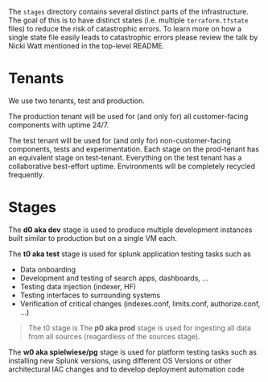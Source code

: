 The `stages` directory contains several distinct parts of the infrastructure. The goal of this is to have distinct states (i.e. multiple `terraform.tfstate` files) to reduce the risk of catastrophic errors. To learn more on how a single state file easily leads to catastrophic errors please review the talk by Nicki Watt mentioned in the top-level README.

# Tenants
We use two tenants, test and production.

The production tenant will be used for (and only for) all customer-facing components with uptime 24/7.

The test tenant will be used for (and only for) non-customer-facing components, tests and experimentation. Each stage on the prod-tenant has an equivalent stage on test-tenant. Everything on the test tenant has a collaborative best-effort uptime. Environments will be completely recycled frequently.

# Stages

The **d0 aka dev** stage is used to produce multiple development instances built similar to production but on a single VM each.

The **t0 aka test** stage is used for splunk application testing tasks such as

 - Data onboarding
 - Development and testing of search apps, dashboards, ...
 - Testing data injection (indexer, HF)
 - Testing interfaces to surrounding systems
 - Verification of critical changes (indexes.conf, limits.conf, authorize.conf, ...)

>The t0 stage is
The **p0 aka prod** stage is used for ingesting all data from all sources (reagardless of the sources stage).

The **w0 aka spielwiese/pg** stage is used for platform testing tasks such as installing new Splunk versions, using different OS Versions or other architectural IAC changes and to develop deployment automation code
